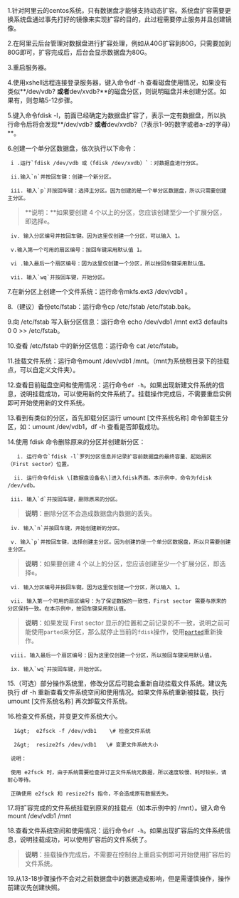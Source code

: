 1.针对阿里云的centos系统，只有数据盘才能够支持动态扩容。系统盘扩容需要更换系统盘通过事先打好的镜像来实现扩容的目的，此过程需要停止服务并且创建镜像。

2.在阿里云后台管理对数据盘进行扩容处理，例如从40G扩容到80G，只需要加到80G即可，扩容完成后，后台会显示数据盘为80G。

3.重启服务器。

4.使用xshell远程连接登录服务器，键入命令df -h 查看磁盘使用情况，如果没有类似**/dev/vdb? **或者**dev/xvdb?**的磁盘分区，则说明磁盘并未创建分区。如果有，则忽略5-12步骤。

5.键入命令fdisk -l，前面已经确定为数据盘扩容了，表示一定有数据盘，所以执行命令后将会发现**/dev/vdb? **或者**dev/xvdb?（?表示1-9的数字或者a-z的字母）**。

6.创建一个单分区数据盘，依次执行以下命令：

     i .运行`fdisk /dev/vdb 或（fdisk /dev/xvdb）`：对数据盘进行分区。

     ii.输入`n`并按回车键：创建一个新分区。

     iii. 输入`p`并按回车键：选择主分区。因为创建的是一个单分区数据盘，所以只需要创建主分区。

> **说明：**如果要创建 4 个以上的分区，您应该创建至少一个扩展分区，即选择`e`。

     iv. 输入分区编号并按回车键。因为这里仅创建一个分区，可以输入 1。

     v.输入第一个可用的扇区编号：按回车键采用默认值 1。

     vi .输入最后一个扇区编号：因为这里仅创建一个分区，所以按回车键采用默认值。   

     vii. 输入`wq`并按回车键，开始分区。

7.在新分区上创建一个文件系统：运行命令mkfs.ext3 /dev/vdb1 。

8.（建议）备份etc/fstab：运行命令cp /etc/fstab /etc/fstab.bak。

9.向 /etc/fstab 写入新分区信息：运行命令 echo /dev/vdb1 /mnt ext3 defaults 0 0 &gt;&gt; /etc/fstab。

10.查看 /etc/fstab 中的新分区信息：运行命令 cat /etc/fstab。

11.挂载文件系统：运行命令mount /dev/vdb1 /mnt。（mnt为系统根目录下的挂载点，可以自定义文件夹）。

12.查看目前磁盘空间和使用情况：运行命令`df -h`。如果出现新建文件系统的信息，说明挂载成功，可以使用新的文件系统了。挂载操作完成后，不需要重启实例即可开始使用新的文件系统。

13.看到有类似的分区，首先卸载分区运行 umount \[文件系统名称\] 命令卸载主分区，如：umount /dev/vdb1，df -h 查看是否卸载成功。

14.使用 fdisk 命令删除原来的分区并创建新分区：

       i. 运行命令`fdisk -l`罗列分区信息并记录扩容前数据盘的最终容量、起始扇区（First sector）位置。

      ii. 运行命令fdisk \[数据盘设备名\]进入fdisk界面。本示例中，命令为fdisk /dev/vdb。

     iii. 输入`d`并按回车键，删除原来的分区。

> **说明**：删除分区不会造成数据盘内数据的丢失。

     iv. 输入`n`并按回车键，开始创建新的分区。

     v. 输入`p`并按回车键，选择创建主分区。因为创建的是一个单分区数据盘，所以只需要创建主分区。

> **说明**：如果要创建 4 个以上的分区，您应该创建至少一个扩展分区，即选择`e`。

```
 vi. 输入分区编号并按回车键。因为这里仅创建一个分区，所以输入 1。

 vii. 输入第一个可用的扇区编号：为了保证数据的一致性，First sector 需要与原来的分区保持一致。在本示例中，按回车键采用默认值。
```

> **说明**：如果发现 First sector 显示的位置和之前记录的不一致，说明之前可能使用`parted`来分区，那么就停止当前的`fdisk`操作，使用[`parted`](https://help.aliyun.com/document_detail/25452.html?spm=a2c4g.11186623.6.668.EZt6T6#parted)重新操作。

     viii. 输入最后一个扇区编号：因为这里仅创建一个分区，所以按回车键采用默认值。

     ix. 输入`wq`并按回车键，开始分区。

15.（可选）部分操作系统里，修改分区后可能会重新自动挂载文件系统。建议先执行 df -h 重新查看文件系统空间和使用情况。如果文件系统重新被挂载，执行 umount \[文件系统名称\] 再次卸载文件系统。

16.检查文件系统，并变更文件系统大小。

```
  1&gt;  e2fsck -f /dev/vdb1    \# 检查文件系统

  2&gt;  resize2fs /dev/vdb1   \# 变更文件系统大小

 说明：

 使用 e2fsck 时，由于系统需要检查并订正文件系统元数据，所以速度较慢、耗时较长，请耐心等待。

 正确使用 e2fsck 和 resize2fs 指令，不会造成原有数据丢失。
```

17.将扩容完成的文件系统挂载到原来的挂载点（如本示例中的 /mnt）。键入命令mount /dev/vdb1 /mnt

18.查看文件系统空间和使用情况：运行命令`df -h`。如果出现扩容后的文件系统信息，说明挂载成功，可以使用扩容后的文件系统了。

> **说明**：挂载操作完成后，不需要在控制台上重启实例即可开始使用扩容后的文件系统。

19.从13-18步骤操作不会对之前数据盘中的数据造成影响，但是需谨慎操作，操作前建议先创建快照。

```

```



